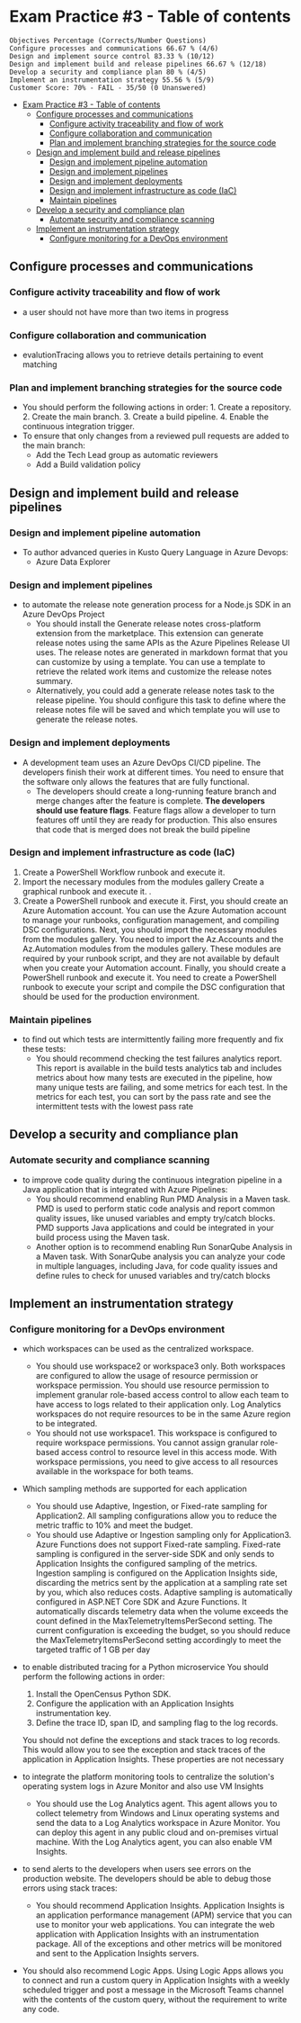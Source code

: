 # Exam Practice #3 - Table of contents

    Objectives Percentage (Corrects/Number Questions)
    Configure processes and communications 66.67 % (4/6)
    Design and implement source control 83.33 % (10/12)
    Design and implement build and release pipelines 66.67 % (12/18)
    Develop a security and compliance plan 80 % (4/5)
    Implement an instrumentation strategy 55.56 % (5/9)
    Customer Score: 70% - FAIL - 35/50 (0 Unanswered)

- [Exam Practice #3 - Table of contents](#exam-practice-3---table-of-contents)
  - [Configure processes and communications](#configure-processes-and-communications)
    - [Configure activity traceability and flow of work](#configure-activity-traceability-and-flow-of-work)
    - [Configure collaboration and communication](#configure-collaboration-and-communication)
    - [Plan and implement branching strategies for the source code](#plan-and-implement-branching-strategies-for-the-source-code)
  - [Design and implement build and release pipelines](#design-and-implement-build-and-release-pipelines)
    - [Design and implement pipeline automation](#design-and-implement-pipeline-automation)
    - [Design and implement pipelines](#design-and-implement-pipelines)
    - [Design and implement deployments](#design-and-implement-deployments)
    - [Design and implement infrastructure as code (IaC)](#design-and-implement-infrastructure-as-code-iac)
    - [Maintain pipelines](#maintain-pipelines)
  - [Develop a security and compliance plan](#develop-a-security-and-compliance-plan)
    - [Automate security and compliance scanning](#automate-security-and-compliance-scanning)
  - [Implement an instrumentation strategy](#implement-an-instrumentation-strategy)
    - [Configure monitoring for a DevOps environment](#configure-monitoring-for-a-devops-environment)

## Configure processes and communications

### Configure activity traceability and flow of work

- a user should not have more than two items in progress

### Configure collaboration and communication

- evalutionTracing allows you to retrieve details pertaining to event matching

### Plan and implement branching strategies for the source code

- You should perform the following actions in order:
      1. Create a repository.
      2. Create the main branch.
      3. Create a build pipeline.
      4. Enable the continuous integration trigger.
- To ensure that only changes from a reviewed pull requests are added to the main branch:
  - Add the Tech Lead group as automatic reviewers
  - Add a Build validation policy

## Design and implement build and release pipelines

### Design and implement pipeline automation

- To author advanced queries in Kusto Query Language in Azure Devops:
  - Azure Data Explorer

### Design and implement pipelines

- to automate the release note generation process for a Node.js SDK in an Azure DevOps Project
  - You should install the Generate release notes cross-platform extension from the marketplace. This extension can generate release notes using the same APIs as the Azure Pipelines Release UI uses. The release notes are generated in markdown format that you can customize by using a template. You can use a template to retrieve the related work items and customize the release notes summary.
  - Alternatively, you could add a generate release notes task to the release pipeline. You should configure this task to define where the release notes file will be saved and which template you
  will use to generate the release notes.

### Design and implement deployments

- A development team uses an Azure DevOps CI/CD pipeline. The developers finish their work at different times. You need to ensure that the software only allows the features that are fully functional.
  - The developers should create a long-running feature branch and merge changes after the feature is complete. **The developers should use feature flags**. Feature flags allow a developer to turn features off until they are ready for production. This also ensures that code that is merged does not break the build pipeline

### Design and implement infrastructure as code (IaC)

1. Create a PowerShell Workflow runbook and execute it.
2. Import the necessary modules from the modules gallery Create a graphical runbook and execute it. .
3. Create a PowerShell runbook and execute it.
    First, you should create an Azure Automation account. You can use the Azure Automation account to manage your runbooks, configuration management, and compiling DSC configurations.
    Next, you should import the necessary modules from the modules gallery. You need to import the Az.Accounts and the Az.Automation modules from the modules gallery. These modules are required
    by your runbook script, and they are not available by default when you create your Automation account.
    Finally, you should create a PowerShell runbook and execute it. You need to create a PowerShell runbook to execute your script and compile the DSC configuration that should be used for the
    production environment.

### Maintain pipelines

- to find out which tests are intermittently failing more frequently and fix these tests:
  - You should recommend checking the test failures analytics report. This report is available in the build tests analytics tab and includes metrics about how many tests are executed in the
    pipeline, how many unique tests are failing, and some metrics for each test. In the metrics for each test, you can sort by the pass rate and see the intermittent tests with the lowest pass rate

## Develop a security and compliance plan

### Automate security and compliance scanning

- to improve code quality during the continuous integration pipeline in  a Java application that is integrated with Azure Pipelines:
  - You should recommend enabling Run PMD Analysis in a Maven task. PMD is used to perform static code analysis and report common quality issues, like unused variables and empty try/catch
    blocks. PMD supports Java applications and could be integrated in your build process using the Maven task.
  - Another option is to recommend enabling Run SonarQube Analysis in a Maven task. With SonarQube analysis you can analyze your code in multiple languages, including Java, for code quality issues
    and define rules to check for unused variables and try/catch blocks

## Implement an instrumentation strategy

### Configure monitoring for a DevOps environment

- which workspaces can be used as the centralized workspace.

  - You should use workspace2 or workspace3 only. Both workspaces are configured to allow the usage of resource permission or workspace permission. You should use resource permission to
    implement granular role-based access control to allow each team to have access to logs related to their application only. Log Analytics workspaces do not require resources to be in the same
    Azure region to be integrated.
  - You should not use workspace1. This workspace is configured to require workspace permissions. You cannot assign granular role-based access control to resource level in this access mode. With
    workspace permissions, you need to give access to all resources available in the workspace for both teams.

- Which sampling methods are supported for each application
  - You should use Adaptive, Ingestion, or Fixed-rate sampling for Application2. All sampling configurations allow you to reduce the metric traffic to 10% and meet the budget.
  - You should use Adaptive or Ingestion sampling only for Application3. Azure Functions does not support Fixed-rate sampling.
        Fixed-rate sampling is configured in the server-side SDK and only sends to Application Insights the configured sampling of the metrics.
        Ingestion sampling is configured on the Application Insights side, discarding the metrics sent by the application at a sampling rate set by you, which also reduces costs.
        Adaptive sampling is automatically configured in ASP.NET Core SDK and Azure Functions. It automatically discards telemetry data when the volume exceeds the count defined in
        the MaxTelemetryItemsPerSecond setting. The current configuration is exceeding the budget, so you should reduce the MaxTelemetryItemsPerSecond setting accordingly to meet the targeted
        traffic of 1 GB per day

- to enable distributed tracing for a Python microservice
    You should perform the following actions in order:

    1. Install the OpenCensus Python SDK.
    2. Configure the application with an Application Insights instrumentation key.
    3. Define the trace ID, span ID, and sampling flag to the log records.

    You should not define the exceptions and stack traces to log records. This would allow you to see the exception and stack traces of the application in Application Insights. These properties are not
    necessary
- to integrate the platform monitoring tools to centralize the solution's operating system logs in Azure Monitor and also use VM Insights
  - You should use the Log Analytics agent. This agent allows you to collect telemetry from Windows and Linux operating systems and send the data to a Log Analytics workspace in Azure Monitor. You
    can deploy this agent in any public cloud and on-premises virtual machine. With the Log Analytics agent, you can also enable VM Insights.

- to send alerts to the developers when users see errors on the production website. The developers should be able to debug those errors using stack traces:
  - You should recommend Application Insights. Application Insights is an application performance management (APM) service that you can use to monitor your web applications. You can integrate the
    web application with Application Insights with an instrumentation package. All of the exceptions and other metrics will be monitored and sent to the Application Insights servers.
- You should also recommend Logic Apps. Using Logic Apps allows you to connect and run a custom query in Application Insights with a weekly scheduled trigger and post a message in the Microsoft
  Teams channel with the contents of the custom query, without the requirement to write any code.
